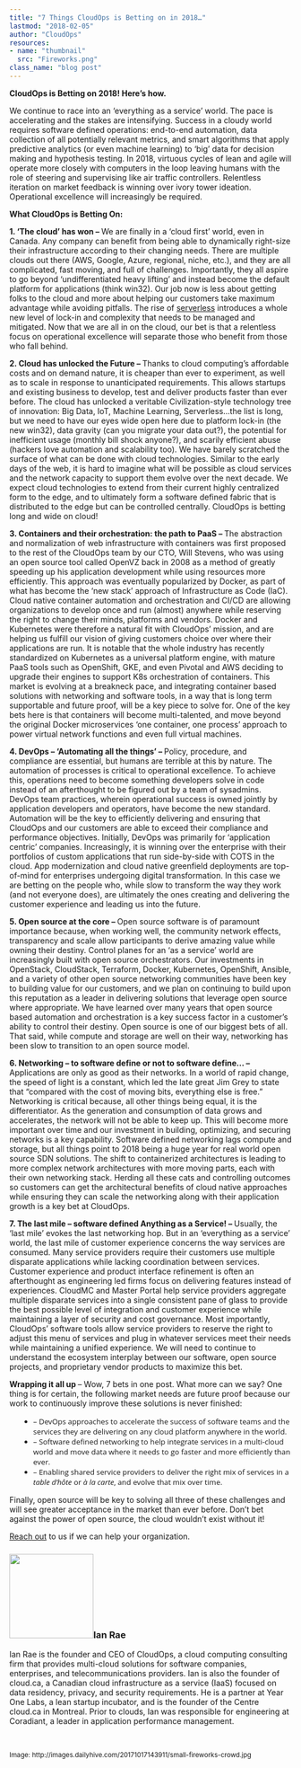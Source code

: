 ```yaml
---
title: "7 Things CloudOps is Betting on in 2018…"
lastmod: "2018-02-05"
author: "CloudOps"
resources:
- name: "thumbnail"
  src: "Fireworks.png"
class_name: "blog post"
---
```


<div class="post-content"><p><strong>CloudOps is Betting on 2018! Here’s how.</strong></p><p>We continue to race into an ‘everything as a service’ world. The pace is accelerating and the stakes are intensifying. Success in a cloudy world requires software defined operations: end-to-end automation, data collection of all potentially relevant metrics, and smart algorithms that apply predictive analytics (or even machine learning) to ‘big’ data for decision making and hypothesis testing. In 2018, virtuous cycles of lean and agile will operate more closely with computers in the loop leaving humans with the role of steering and supervising like air traffic controllers. Relentless iteration on market feedback is winning over ivory tower ideation. Operational excellence will increasingly be required.</p><p><strong>What CloudOps is Betting On:</strong></p><p><strong>1. ‘The cloud’ has won – </strong> We are finally in a ‘cloud first’ world, even in Canada. Any company can benefit from being able to dynamically right-size their infrastructure according to their changing needs. There are multiple clouds out there (AWS, Google, Azure, regional, niche, etc.), and they are all complicated, fast moving, and full of challenges. Importantly, they all aspire to go beyond ‘undifferentiated heavy lifting’ and instead become the default platform for applications (think win32). Our job now is less about getting folks to the cloud and more about helping our customers take maximum advantage while avoiding pitfalls. The rise of <a href="https://www.cloudops.com/2018/02/serverless-computing-hot-or-not-2/?utm_content=66892097&amp;utm_medium=social&amp;utm_source=linkedin" target="_blank">serverless</a> introduces a whole new level of lock-in and complexity that needs to be managed and mitigated. Now that we are all in on the cloud, our bet is that a relentless focus on operational excellence will separate those who benefit from those who fall behind.</p><p><strong>2. Cloud has unlocked the Future – </strong> Thanks to cloud computing’s affordable costs and on demand nature, it is cheaper than ever to experiment, as well as to scale in response to unanticipated requirements. This allows startups and existing business to develop, test and deliver products faster than ever before. The cloud has unlocked a veritable Civilization-style technology tree of innovation: Big Data, IoT, Machine Learning, Serverless…the list is long, but we need to have our eyes wide open here due to platform lock-in (the new win32), data gravity (can you migrate your data out?), the potential for inefficient usage (monthly bill shock anyone?), and scarily efficient abuse (hackers love automation and scalability too). We have barely scratched the surface of what can be done with cloud technologies. Similar to the early days of the web, it is hard to imagine what will be possible as cloud services and the network capacity to support them evolve over the next decade. We expect cloud technologies to extend from their current highly centralized form to the edge, and to ultimately form a software defined fabric that is distributed to the edge but can be controlled centrally. CloudOps is betting long and wide on cloud!</p><p><strong>3. Containers and their orchestration: the path to PaaS – </strong> The abstraction and normalization of web infrastructure with containers was first proposed to the rest of the CloudOps team by our CTO, Will Stevens, who was using an open source tool called OpenVZ back in 2008 as a method of greatly speeding up his application development while using resources more efficiently. This approach was eventually popularized by Docker, as part of what has become the ‘new stack’ approach of Infrastructure as Code (IaC). Cloud native container automation and orchestration and CI/CD are allowing organizations to develop once and run (almost) anywhere while reserving the right to change their minds, platforms and vendors. Docker and Kubernetes were therefore a natural fit with CloudOps’ mission, and are helping us fulfill our vision of giving customers choice over where their applications are run. It is notable that the whole industry has recently standardized on Kubernetes as a universal platform engine, with mature PaaS tools such as OpenShift, GKE, and even Pivotal and AWS deciding to upgrade their engines to support K8s orchestration of containers. This market is evolving at a breakneck pace, and integrating container based solutions with networking and software tools, in a way that is long term supportable and future proof, will be a key piece to solve for. One of the key bets here is that containers will become multi-talented, and move beyond the original Docker microservices ‘one container, one process’ approach to power virtual network functions and even full virtual machines.</p><p><strong>4. DevOps – ‘Automating all the things’ – </strong> Policy, procedure, and compliance are essential, but humans are terrible at this by nature. The automation of processes is critical to operational excellence. To achieve this, operations need to become something developers solve in code instead of an afterthought to be figured out by a team of sysadmins. DevOps team practices, wherein operational success is owned jointly by application developers and operators, have become the new standard. Automation will be the key to efficiently delivering and ensuring that CloudOps and our customers are able to exceed their compliance and performance objectives. Initially, DevOps was primarily for ‘application centric’ companies. Increasingly, it is winning over the enterprise with their portfolios of custom applications that run side-by-side with COTS in the cloud. App modernization and cloud native greenfield deployments are top-of-mind for enterprises undergoing digital transformation. In this case we are betting on the people who, while slow to transform the way they work (and not everyone does), are ultimately the ones creating and delivering the customer experience and leading us into the future.</p><p><strong>5. Open source at the core – </strong> Open source software is of paramount importance because, when working well, the community network effects, transparency and scale allow participants to derive amazing value while owning their destiny. Control planes for an ‘as a service’ world are increasingly built with open source orchestrators. Our investments in OpenStack, CloudStack, Terraform, Docker, Kubernetes, OpenShift, Ansible, and a variety of other open source networking communities have been key to building value for our customers, and we plan on continuing to build upon this reputation as a leader in delivering solutions that leverage open source where appropriate. We have learned over many years that open source based automation and orchestration is a key success factor in a customer’s ability to control their destiny. Open source is one of our biggest bets of all. That said, while compute and storage are well on their way, networking has been slow to transition to an open source model.</p><p><strong>6. Networking – to software define or not to software define… – </strong> Applications are only as good as their networks. In a world of rapid change, the speed of light is a constant, which led the late great Jim Grey to state that “compared with the cost of moving bits, everything else is free.” Networking is critical because, all other things being equal, it is the differentiator. As the generation and consumption of data grows and accelerates, the network will not be able to keep up. This will become more important over time and our investment in building, optimizing, and securing networks is a key capability. Software defined networking lags compute and storage, but all things point to 2018 being a huge year for real world open source SDN solutions. The shift to containerized architectures is leading to more complex network architectures with more moving parts, each with their own networking stack. Herding all these cats and controlling outcomes so customers can get the architectural benefits of cloud native approaches while ensuring they can scale the networking along with their application growth is a key bet at CloudOps.</p><p><strong>7. The last mile – software defined Anything as a Service! – </strong> Usually, the ‘last mile’ evokes the last networking hop. But in an ‘everything as a service’ world, the last mile of customer experience concerns the way services are consumed. Many service providers require their customers use multiple disparate applications while lacking coordination between services. Customer experience and product interface refinement is often an afterthought as engineering led firms focus on delivering features instead of experiences. CloudMC and Master Portal help service providers aggregate multiple disparate services into a single consistent pane of glass to provide the best possible level of integration and customer experience while maintaining a layer of security and cost governance. Most importantly, CloudOps’ software tools allow service providers to reserve the right to adjust this menu of services and plug in whatever services meet their needs while maintaining a unified experience. We will need to continue to understand the ecosystem interplay between our software, open source projects, and proprietary vendor products to maximize this bet.</p><p><strong>Wrapping it all up </strong> – Wow, 7 bets in one post. What more can we say? One thing is for certain, the following market needs are future proof because our work to continuously improve these solutions is never finished:</p><ul style="margin: 15px 0 0 20px; font-family: Open Sans; font-size: 95%;"><li>– DevOps approaches to accelerate the success of software teams and the services they are delivering on any cloud platform anywhere in the world.</li><li>– Software defined networking to help integrate services in a multi-cloud world and move data where it needs to go faster and more efficiently than ever.</li><li>– Enabling shared service providers to deliver the right mix of services in a <i>table d’hôte</i> or <i>à la carte</i>, and evolve that mix over time.</li></ul><p>Finally, open source will be key to solving all three of these challenges and will see greater acceptance in the market than ever before. Don’t bet against the power of open source, the cloud wouldn’t exist without it!</p><p><a href="https://www.cloudops.com/about-us/contact-us/" target="_blank">Reach out</a> to us if we can help your organization.</p><h3><img class="size-full wp-image-749 alignleft" title="Ian Rae" style="width: 150px;" src="/images/blog/post/irae_150x150.jpeg" alt="" width="150" height="150">Ian Rae</h3><p>Ian Rae is the founder and CEO of CloudOps, a cloud computing consulting firm that provides multi-cloud solutions for software companies, enterprises, and telecommunications providers. Ian is also the founder of cloud.ca, a Canadian cloud infrastructure as a service (IaaS) focused on data residency, privacy, and security requirements. He is a partner at Year One Labs, a lean startup incubator, and is the founder of the Centre cloud.ca in Montreal. Prior to clouds, Ian was responsible for engineering at Coradiant, a leader in application performance management.</p><p>&nbsp;</p><p><small>Image: http://images.dailyhive.com/20171017143911/small-fireworks-crowd.jpg</small></p>  </div>